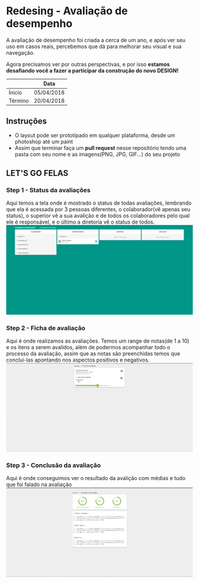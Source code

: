 # Redesing - Avaliação de desempenho
A avaliação de desempenho foi criada a cerca de um ano, e após ver seu uso em casos reais, percebemos que dá para 
melhorar seu visual e sua navegação.

Agora precisamos ver por outras perspectivas, e por isso **estamos desafiando você a fazer a participar da construção
do novo DESIGN!**

|  | Data
------------ | -------------
Ínicio | 05/04/2018
Término | 20/04/2018


## Instruções
* O layout pode ser prototipado em qualquer plataforma, desde um photoshop até um paint
* Assim que terminar faça um **pull request** nesse repositório tendo uma pasta com seu nome e as imagens(PNG, JPG, GIF...) do seu projeto

## LET'S GO FELAS
### Step 1 - Status da avaliações
Aqui temos a tela onde é mostrado o status de todas avaliações, lembrando que ela é acessada
por 3 pessoas diferentes, o colaborador(vê apenas seu status), o superior vê a sua avalição e de todos os colaboradores
pelo qual ele é responsável, e o último a diretoria vê o status de todos.
![Kaban](prints/kaban.png)

### Step 2 - Ficha de avaliação
Aqui é onde realizamos as avaliações. Temos um range de notas(de 1 a 10) e os itens a serem avalidos, além de podermos acompanhar todo
o processo da avaliação, assim que as notas são preenchidas temos que concluí-las apontando nos aspectos positivos e negativos.
![Kaban](prints/ficha.png)

### Step 3 - Conclusão da avaliação
Aqui é onde conseguimos ver o resultado da avalição com médias e tudo que foi falado na avaliação
![Kaban](prints/conclusao.png)

